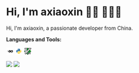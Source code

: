 # Hi, I'm axiaoxin 👋🏾 👨🏻‍💻

Hi, I'm axiaoxin, a passionate developer from China.

**Languages and Tools:**  

<code><img height="20" src="https://raw.githubusercontent.com/github/explore/80688e429a7d4ef2fca1e82350fe8e3517d3494d/topics/go/go.png"></code>
<code><img height="20" src="https://raw.githubusercontent.com/github/explore/80688e429a7d4ef2fca1e82350fe8e3517d3494d/topics/python/python.png"></code>
<code><img height="20" src="https://raw.githubusercontent.com/github/explore/80688e429a7d4ef2fca1e82350fe8e3517d3494d/topics/vim/vim.png"></code>  

![](https://github-readme-stats.vercel.app/api?username=axiaoxin&show_icons=true&count_private=true&theme=radical)
![](https://github-readme-stats.vercel.app/api/top-langs/?username=axiaoxin&show_icons=true&theme=radical&layout=compact)

